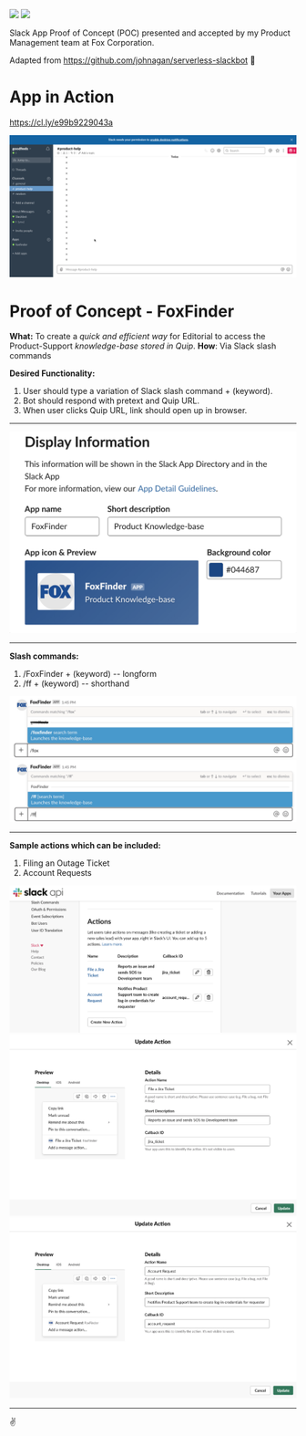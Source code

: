![](https://camo.githubusercontent.com/547c6da94c16fedb1aa60c9efda858282e22834f/687474703a2f2f7075626c69632e7365727665726c6573732e636f6d2f6261646765732f76332e737667) ![](https://camo.githubusercontent.com/d59450139b6d354f15a2252a47b457bb2cc43828/68747470733a2f2f696d672e736869656c64732e696f2f6e706d2f6c2f7365727665726c6573732e737667)

Slack App Proof of Concept (POC) presented and accepted by my Product Management team at Fox Corporation.

Adapted from https://github.com/johnagan/serverless-slackbot 📣

# App in Action

https://cl.ly/e99b9229043a

![](screen_recording.gif)


# Proof of Concept - FoxFinder

**What:** To create a *quick and efficient way* for Editorial to access the Product-Support *knowledge-base stored in Quip*. 
**How**: Via Slack slash commands

**Desired Functionality:**

1. User should type a variation of Slack slash command + (keyword).
2. Bot should respond with pretext and Quip URL. 
3. When user clicks Quip URL, link should open up in browser.

___


![](screengrab_b.png)

____
**Slash commands:**

1. /FoxFinder + (keyword) -- longform
2. /ff + (keyword) -- shorthand

![](screengrab_d.png)
![](screengrab_e.png)

___
**Sample actions which can be included:**

1. Filing an Outage Ticket 
2. Account Requests 

![](screengrab_f.png)
![](screengrab_g.png)
![](screengrab_h.png)

___

✌️





